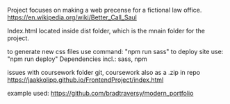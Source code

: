 Project focuses on making a web precense for a fictional law office.
https://en.wikipedia.org/wiki/Better_Call_Saul


Index.html located inside dist folder, which is the mnain folder for the project.

to generate new css files use command:
"npm run sass"
to deploy site use:
"npm run deploy"
Dependencies incl.:
sass, npm

issues with coursework folder git, coursework also as a .zip in repo
https://jaakkolipp.github.io/FrontendProject/index.html

example used:
https://github.com/bradtraversy/modern_portfolio
